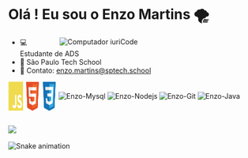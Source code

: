 <h1>Olá ! Eu sou o Enzo Martins 🌪 </h1>
<img src="https://raw.githubusercontent.com/MicaelliMedeiros/micaellimedeiros/master/image/computer-illustration.png" min-width="400px" max-width="400px" width="400px" align="right" alt="Computador iuriCode">

- 💻 Estudante de ADS
- 🏢 São Paulo Tech School
- 📧 Contato: enzo.martins@sptech.school
  
<div>
   <img align="center" alt="Enzo-Js" height="60" width="30" src="https://raw.githubusercontent.com/devicons/devicon/master/icons/javascript/javascript-plain.svg">
   <img align="center" alt="Enzo-HTML" height="60" width="30" src="https://raw.githubusercontent.com/devicons/devicon/master/icons/html5/html5-original.svg">
  <img align="center" alt="Enzo-CSS" height="60" width="30" src="https://raw.githubusercontent.com/devicons/devicon/master/icons/css3/css3-original.svg">
  <img align="center" alt="Enzo-Mysql" height="60" width="30" src="https://cdn.jsdelivr.net/gh/devicons/devicon/icons/mysql/mysql-original.svg"/>
  <img align="center" alt="Enzo-Nodejs" height="60" width="30" src="https://cdn.jsdelivr.net/gh/devicons/devicon/icons/nodejs/nodejs-plain.svg"/>
  <img align="center" alt="Enzo-Git" height="60" width="30" src="https://cdn.jsdelivr.net/gh/devicons/devicon/icons/git/git-plain.svg"/>
  <img align="center" alt="Enzo-Java" height="60" width="30" src="https://cdn.jsdelivr.net/gh/devicons/devicon@latest/icons/java/java-original.svg"/>
      
          
</div>

## 

<div>
 <a href="https://instagram.com/ez__pmartins" target="_blank"><img src="https://img.shields.io/badge/-Instagram-%23E4405F?style=for-the-badge&logo=instagram&logoColor=white" target="_blank"></a>
 
</div>

![Snake animation](https://github.com/LuigiGF/LuigiGF/blob/output/github-contribution-grid-snake.svg)

 

